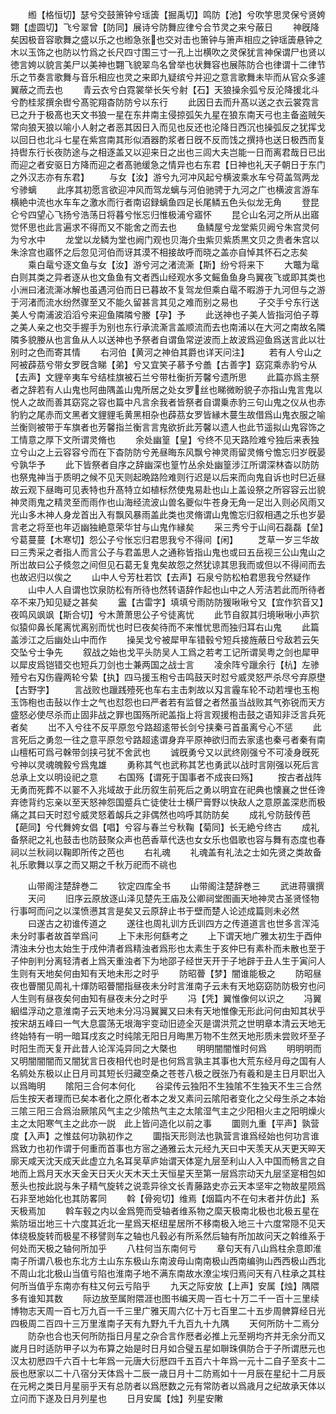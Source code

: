 <!-- { "loadSidebar": true } -->
　　縆【格恒切】瑟兮交鼓箫钟兮瑶簴【掘禹切】鸣防【池】兮吹竽思灵保兮贤姱翾【虚圆切】飞兮翠曾【防同】展诗兮防舞应律兮合节灵之来兮蔽日
　　神旣降矣因极音容歌舞之盛以乐之也縆急张也交对击也箫钟与箫声相应之钟瑶簴悬钟之木以玉饰之也防以竹爲之长尺四寸围三寸一孔上岀横吹之灵保犹言神保谓尸也贤以徳言姱以貌言美尸以美神也翾飞貌翠鸟名曾举也状舞容也展陈防合也律谓十二律节乐之节奏言歌舞与音乐相应也灵之来即九疑缤兮并迎之意言歌舞未毕而从官众多遽翼蔽之而去也
　　青云衣兮白霓裳举长矢兮射【石】天狼操余弧兮反沦降援北斗兮酌桂浆撰余辔兮髙驼翔杳防防兮以东行
　　此因日去而升髙以送之衣云裳霓言已之升于极髙也天文书狼一星在东井南主侵掠弧矢九星在狼东南天弓也主备盗贼矢常向狼天狼以喻小人射之者恶其因日入而见也反还也沦降日西沉也操弧反之犹挥戈以回日也北斗七星在紫宫南其形似酒器酌浆者日旣不反而饯之撰持也送日极西而复持辔东行长夜防途与之相逐盖又以迎来日之出也三闾大夫岂能一日而离君哉日已出而迎之者安驱日方降而迎之者髙驰缓急之情异也右东君【日神也礼天子朝日于东门之外汉志亦有东君】
　　与女【汝】游兮九河冲风起兮横波乘水车兮荷盖驾两龙兮骖螭
　　此序其初愿言欲迎冲风而驾龙螭与河伯驰骋于九河之广也横波言游车横絶中流也水车车之激水而行者南诏録螭鱼四足长尾鳞五色头似龙无角
　　登昆仑兮四望心飞扬兮浩荡日将暮兮怅忘归惟极浦兮寤怀
　　昆仑山名河之所从出寤觉怀思也此言遍求不得而又不能舍之而去也
　　鱼鳞屋兮龙堂紫贝阙兮朱宫灵何为兮水中
　　龙堂以龙鳞为堂也阙门观也贝海介虫紫贝紫质黒文贝之贵者朱宫以朱涂宫也寤怀之后忽见河伯而讶其漠不相接故呼而晓之盖亦自悼其怀石之志矣
　　乘白鼋兮逐文鱼与女【汝】游兮河之渚流澌【斯】纷兮将来下
　　大鼈为鼋白则其类之异者逐从也文鱼鱼有文者西山经观水多文鳐鱼鱼身鸟翼夜飞或即其类也小洲曰渚流澌冰解也虽遇河伯而日已暮故不复驾龙但乘白鼋不暇游于九河但与之游于河渚而流水纷然骤至又不能久留甚言其见之难而别之易也
　　子交手兮东行送美人兮南浦波滔滔兮来迎鱼隣隣兮媵【孕】予
　　此送神也子美人皆指河伯子尊之美人亲之也交手握手为别也东行承流澌言盖顺流而去也南浦以在大河之南故名隣隣多貌媵从也言鱼从人以送神也予祭者自谓鱼常逆波而上故波爲迎鱼爲送言此以壮别时之色而寄其情
　　右河伯【黄河之神伯其爵也详天问注】
　　若有人兮山之阿被薜茘兮带女罗旣含睇【弟】兮又宜笑子慕予兮譱【古善字】窈窕乘赤豹兮从【去声】文貍辛夷车兮结桂旗被石兰兮带杜衡折芳馨兮遗所思
　　此篇亦爲主祭者之辞若有人山鬼也阿曲隅盖山鬼所居之处女罗丝也睇微盼貌子亦指山鬼言鬼以悦人之故而善其窈窕之容也篇中凡言余我者皆祭者自谓乗赤豹三句山鬼之仪从也赤豹豹之尾赤而文黑者文貍貍毛黄黑相杂也薜茘女罗皆縁木蔓生故借爲山鬼衣服之喻兰衡则被带于车旗者也芳馨指兰衡言言鬼欲折此芳馨以遗人也此节遥拟山鬼容饰之工情意之厚下文所谓灵脩也
　　余处幽篁【皇】兮终不见天路险难兮独后来表独立兮山之上云容容兮而在下杳防防兮羌昼晦东风飘兮神灵雨留灵脩兮憺忘归岁旣晏兮孰华予
　　此下皆祭者自序之辞幽深也篁竹丛余处幽篁涉江所谓深林杳以防防也祭鬼神当于质明之候不见天则起晩路险难则行迟是以后来而向鬼自诉也时巳近昼故云观下昼晦可见表特也升髙特立如植标然使鬼易赴也山上盖设祭之所容容云岀貌神灵雨鬼之精灵至而雨作也山海经流波山兽名夔似牛苍身无角一足岀入则必风雨又光山多木神人身龙首出入有飘风暴雨盖此类也灵脩谓山鬼憺忘归叙相遇之乐也岁晏言老之将至也年迈幽独絶意荣华甘与山鬼作縁矣
　　采三秀兮于山间石磊磊【垒】兮葛蔓蔓【木寒切】怨公子兮怅忘归君思我兮不得间【闲】
　　芝草一岁三华故曰三秀采之者指人而言公子与君盖思人之通称皆指山鬼也或曰五岳视三公山鬼山之所岀故曰公子倐忽之间但见石葛无复鬼矣故怨之然犹谅其思我而或但以不得间而去也故迟归以俟之
　　山中人兮芳杜若饮【去声】石泉兮防松柏君思我兮然疑作
　　山中人人自谓也饮泉防松有所待也然转语辞作起也山中之人芳洁若此而所待者卒不来乃知见疑之甚矣
　　靁【古雷字】填填兮雨防防猨啾啾兮又【宜作狖音又】夜鸣风飒飒【斯合切】兮木萧萧思公子兮徒离忧
　　此节自叙其归境啾啾小声狖似猿仰鼻长尾离忧离别而忧也时巳夜矣待而不来惟忧思而独归耳右山鬼
　　此篇盖涉江之后幽处山中而作
　　操吴戈兮被犀甲车错毂兮短兵接旌蔽日兮敌若云矢交坠兮士争先
　　叙战之始也戈平头防吴人工爲之若考工记所谓吴粤之剑也犀甲以犀皮爲铠错交也短兵刀剑也士兼两国之战士言
　　凌余阵兮躐余行【杭】左骖殪兮右刄伤霾两轮兮絷【执】四马援玉枹兮击鸣鼓天时怼兮威灵怒严杀尽兮弃原壄【古野字】
　　言战败也躐践殪死也车右主击刺故以刄言霾车轮不动若埋也玉枹玉饰枹也击鼔以作士之气也怼怨也曰严者若有监督之者然虽当战败其气弥锐而天方盛怒必使尽杀而止固非战之罪也国殇所祀盖指上将言观援枹击鼓之语知非泛言兵死者矣
　　岀不入兮往不反平原忽兮路超逺带长剑兮挟秦弓首虽离兮心不惩
　　此言死后之勇忽一往之意平原忽兮路超逺谓身弃平原神欲归而去家逺也秦弓者秦有南山檀柘可爲弓榦带剑挟弓犹不舍武也
　　诚旣勇兮又以武终刚强兮不可凌身旣死兮神以灵魂魄毅兮爲鬼雄
　　勇称其气也武称其艺也勇武以战时言刚强以死后言总承上文以明设祀之意
　　右国殇【谓死于国事者不成丧曰殇】
　　按古者战阵无勇而死葬不以翣不入兆域故于此历叙生前死后之勇以明宜在祀典也懐襄之世任谗弃徳背约忘亲以至天怒神怨国蹙兵亡徒使壮士横尸膏野以快敌人之意原盖深悲而极痛之其曰天时怼兮威灵怒着衂兵之非偶然也呜呼其防防矣
　　成礼兮防鼓传芭【葩同】兮代舞姱女倡【唱】兮容与春兰兮秋鞠【菊同】长无絶兮终古
　　成礼备祭祀之礼也鼓击也防鼓聚众声也芭香草代迭也女女乐也倡歌也容与舞有态度也春祠以兰秋祠以鞠即所传之芭也
　　右礼魂
　　礼魂盖有礼法之士如先贤之类故备礼乐歌舞以享之而又期之千秋万祀而不祧也

　　山带阁注楚辞巻二
　　钦定四库全书
　　山带阁注楚辞巻三
　　武进蒋骥撰
　　天问
　　旧序云原放逐山泽见楚先王庙及公卿祠堂图画天地神灵古圣贤怪物行事呵而问之以渫愤懑其言是矣又云原辞止书于壁而楚人论述成篇则未必然
　　曰遂古之初谁传道之
　　遂往也周礼训方氏训四方之传道道言也世多言浑沌未分时事者故首举爲问
　　上下未形何繇考之
　　上下谓天地广雅太初生于酉仲清浊未分也太始生于戌仲清者爲精浊者爲形也太素生于亥仲巳有素朴而未散也至于子仲剖判分离轻清者上爲天重浊者下为地邵子经世天开于子地辟于丑人生于寅问人生则有天地矣何由知有天地未形之时乎
　　防昭瞢【梦】闇谁能极之
　　防昭昼夜也瞢闇见周礼十煇防昭瞢闇指昼夜未分时言淮南子云未有天地窈窈防防极穷也问人生则有昼夜矣何由知有昼夜未分之时乎
　　冯【凭】翼惟像何以识之
　　冯翼絪缊浮动之意淮南子云天地未分冯冯翼翼又曰未有天地惟像无形此问何由知其状乎　按宋胡五峰曰一气大息震荡无垠海宇变动旧迹全灭是谓洪荒之世明章本清云天地无终始特有一明一暗耳戌亥之时纯隂无阳日月晦黒万物不生然天地形质未尝败坏至子时阳生而天复开此昔人论浑沌异同之大槩也
　　明明闇闇惟时何爲
　　明明明而又明闇闇闇而又闇犹言日夜相代也时是也何爲言孰主其事也大荒东经月母之国有人名鹓处东极以止日月司其短长归藏空桑之苍苍八极之旣张乃有羲和是主日月职岀入以爲晦明
　　隂阳三合何本何化
　　谷梁传云独阳不生独隂不生独天不生三合然后生按天者理而已矣本者化之原化者本之发又素问云隂阳者变化之父母生杀之本始三隂三阳三合爲治厥隂风气主之少隂热气主之太隂湿气主之少阳相火主之阳明燥火主之太阳寒气主之此亦一説　此上皆问造化以前之事
　　圜则九重【平声】孰营度【入声】之惟兹何功孰初作之
　　圜指天形则法也孰营言谁爲经始也何功言谁爲致力也初作谓于何重而首事也方宻之通雅云太元经九天曰中天羡天从天更天晬天廓天咸天沈天成天此虚立九名耳吴草庐始谓天体寔九层至利山人入中国而畅言之自地而上爲月天水天金天日天火天木天土天恒星天至第一层爲宗动天九层坚寔相包如葱头也按此説与朱子精气旋转之说乖异徐文长青藤路史亦云天本坚牢之物故星陨爲石非至地始化也其防畧同
　　斡【骨宛切】维焉【烟篇内不在句末者并仿此】系天极焉加
　　斡车毂之内以金爲筦而受轴者维系物之縻天极南北极也北极五星在紫防垣岀地三十六度其近北一星爲天枢纽星居所不移南极入地三十六度常隠不见天体绕极旋转而极星不移譬则车之轴也凡毂必有所系然后轴有所加故问天之斡维系于何处而天极之轴何所加乎
　　八柱何当东南何亏
　　章句天有八山爲柱余意即淮南子所谓八极也东北方土山东东极山东南波母山南南极山西南编驹山西西极山西北不周山北北极山当值亏陷也淮南子地不满东南故水潦尘埃归焉问天有八柱承之其柱何所当值乎东南亦有柱又何云亏陷乎
　　九天之际安放【上声】安属【烛】隅隈多有谁知其数
　　际边放至属附隈涯也图书编天周一百七十万二千一百十三里续博物志天周一百七万九百一千三里广雅天周六亿十万七百里二十五步周髀算经日光四极周二百四十三万里淮南子天有九野九千九百九十九隅
　　天何所防十二焉分
　　防杂也合也天何所防指日月星之杂合言作厯者必推上元至朔均齐并无余分而又嵗月日时适防甲子以为布算之始是时日月如合璧五星如聨珠俱防合于子所谓厯元也汉太初厯四千六百十七年爲一元唐大衍厯四千五百六十年爲一元十二自子至亥十二辰也厯家以二十八宿分天体爲十二辰一歳日月十二防焉如十一月辰在星纪十二月辰在元枵之类日月星丽乎天有总防者以爲厯数之元有常防者以爲歳月之纪故承天体以立问而下遂及日月列星也
　　日月安属【烛】列星安敶
